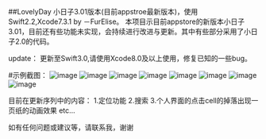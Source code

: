 ##LovelyDay
小日子3.01版本(目前appstroe最新版本)，使用Swift2.2,Xcode7.3.1   by －FurElise。
本项目示目前appstore的新版本小日子3.01，目前还有些功能未实现，会持续进行改进与更新。其中有些部分采用了小日子2.0的代码。

update：
更新至Swift3.0,请使用Xcode8.0及以上使用，修复已知的一些bug。

#示例截图：
![image](https://github.com/EliseTonight/LovelyDay/blob/master/图片/01.png)
![image](https://github.com/EliseTonight/LovelyDay/blob/master/图片/02.png)
![image](https://github.com/EliseTonight/LovelyDay/blob/master/图片/03.png)
![image](https://github.com/EliseTonight/LovelyDay/blob/master/图片/04.png)
![image](https://github.com/EliseTonight/LovelyDay/blob/master/图片/05.png)
![image](https://github.com/EliseTonight/LovelyDay/blob/master/图片/06.png)
![image](https://github.com/EliseTonight/LovelyDay/blob/master/图片/07.png)
![image](https://github.com/EliseTonight/LovelyDay/blob/master/图片/08.png)

目前在更新序列中的内容：
1.定位功能
2.搜索
3.个人界面的点击cell的掉落出现一页纸的动画效果
etc...

如有任何问题或建议等，请联系我，谢谢



